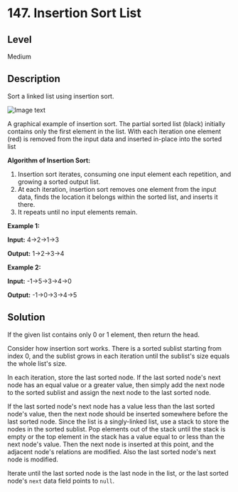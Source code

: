 # 147. Insertion Sort List
## Level
Medium

## Description
Sort a linked list using insertion sort.

![Image text](https://upload.wikimedia.org/wikipedia/commons/0/0f/Insertion-sort-example-300px.gif)

A graphical example of insertion sort. The partial sorted list (black) initially contains only the first element in the list.
With each iteration one element (red) is removed from the input data and inserted in-place into the sorted list

**Algorithm of Insertion Sort:**

1. Insertion sort iterates, consuming one input element each repetition, and growing a sorted output list.
2. At each iteration, insertion sort removes one element from the input data, finds the location it belongs within the sorted list, and inserts it there.
3. It repeats until no input elements remain.

**Example 1:**

**Input:** 4->2->1->3

**Output:** 1->2->3->4

**Example 2:**

**Input:** -1->5->3->4->0

**Output:** -1->0->3->4->5

## Solution
If the given list contains only 0 or 1 element, then return the head.

Consider how insertion sort works. There is a sorted sublist starting from index 0, and the sublist grows in each iteration until the sublist's size equals the whole list's size.

In each iteration, store the last sorted node. If the last sorted node's next node has an equal value or a greater value, then simply add the next node to the sorted sublist and assign the next node to the last sorted node.

If the last sorted node's next node has a value less than the last sorted node's value, then the next node should be inserted somewhere before the last sorted node. Since the list is a singly-linked list, use a stack to store the nodes in the sorted sublist. Pop elements out of the stack until the stack is empty or the top element in the stack has a value equal to or less than the next node's value. Then the next node is inserted at this point, and the adjacent node's relations are modified. Also the last sorted node's next node is modified.

Iterate until the last sorted node is the last node in the list, or the last sorted node's `next` data field points to `null`.

